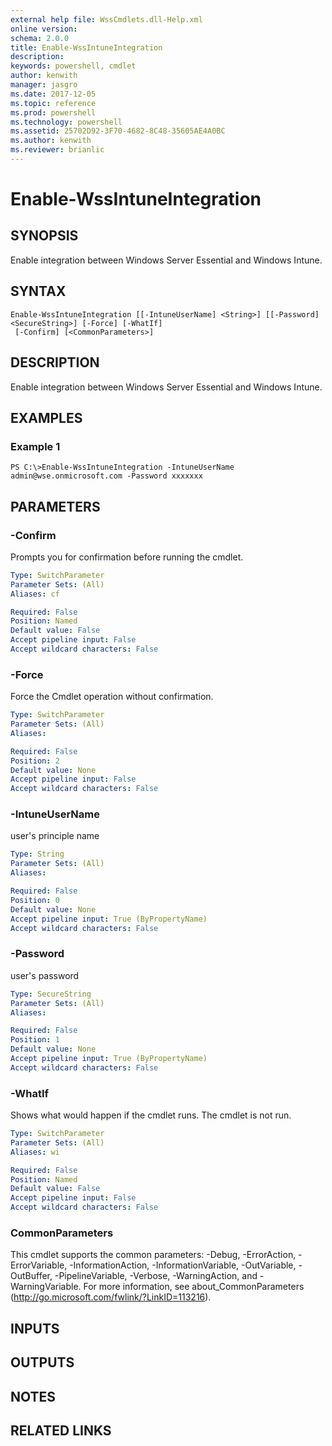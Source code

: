 ```yaml
---
external help file: WssCmdlets.dll-Help.xml
online version: 
schema: 2.0.0
title: Enable-WssIntuneIntegration
description: 
keywords: powershell, cmdlet
author: kenwith
manager: jasgro
ms.date: 2017-12-05
ms.topic: reference
ms.prod: powershell
ms.technology: powershell
ms.assetid: 25702D92-3F70-4682-8C48-35605AE4A0BC
ms.author: kenwith
ms.reviewer: brianlic
---
```


# Enable-WssIntuneIntegration

## SYNOPSIS
Enable integration between Windows Server Essential and Windows Intune.

## SYNTAX

```
Enable-WssIntuneIntegration [[-IntuneUserName] <String>] [[-Password] <SecureString>] [-Force] [-WhatIf]
 [-Confirm] [<CommonParameters>]
```

## DESCRIPTION
Enable integration between Windows Server Essential and Windows Intune.

## EXAMPLES

### Example 1
```
PS C:\>Enable-WssIntuneIntegration -IntuneUserName admin@wse.onmicrosoft.com -Password xxxxxxx
```

## PARAMETERS

### -Confirm
Prompts you for confirmation before running the cmdlet.

```yaml
Type: SwitchParameter
Parameter Sets: (All)
Aliases: cf

Required: False
Position: Named
Default value: False
Accept pipeline input: False
Accept wildcard characters: False
```

### -Force
Force the Cmdlet operation without confirmation.

```yaml
Type: SwitchParameter
Parameter Sets: (All)
Aliases: 

Required: False
Position: 2
Default value: None
Accept pipeline input: False
Accept wildcard characters: False
```

### -IntuneUserName
user's principle name

```yaml
Type: String
Parameter Sets: (All)
Aliases: 

Required: False
Position: 0
Default value: None
Accept pipeline input: True (ByPropertyName)
Accept wildcard characters: False
```

### -Password
user's password

```yaml
Type: SecureString
Parameter Sets: (All)
Aliases: 

Required: False
Position: 1
Default value: None
Accept pipeline input: True (ByPropertyName)
Accept wildcard characters: False
```

### -WhatIf
Shows what would happen if the cmdlet runs.
The cmdlet is not run.

```yaml
Type: SwitchParameter
Parameter Sets: (All)
Aliases: wi

Required: False
Position: Named
Default value: False
Accept pipeline input: False
Accept wildcard characters: False
```

### CommonParameters
This cmdlet supports the common parameters: -Debug, -ErrorAction, -ErrorVariable, -InformationAction, -InformationVariable, -OutVariable, -OutBuffer, -PipelineVariable, -Verbose, -WarningAction, and -WarningVariable. For more information, see about_CommonParameters (http://go.microsoft.com/fwlink/?LinkID=113216).

## INPUTS

## OUTPUTS

## NOTES

## RELATED LINKS
